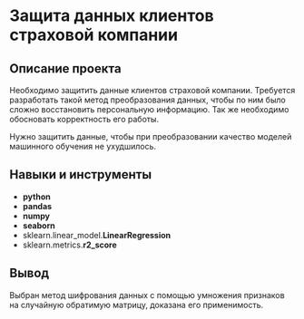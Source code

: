 # Защита данных клиентов страховой компании

## Описание проекта

Необходимо защитить данные клиентов страховой компании. Требуется разработать такой метод преобразования данных, чтобы по ним было сложно восстановить персональную информацию. Так же необходимо обосновать корректность его работы.

Нужно защитить данные, чтобы при преобразовании качество моделей машинного обучения не ухудшилось.


## Навыки и инструменты

- **python**
- **pandas**
- **numpy**
- **seaborn**
- sklearn.linear_model.**LinearRegression**
- sklearn.metrics.**r2_score**


## Вывод

Выбран метод шифрования данных с помощью умножения признаков на случайную обратимую матрицу, доказана его применимость.


